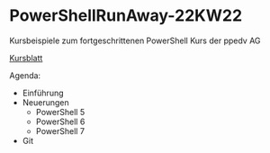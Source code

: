 # PowerShellRunAway-22KW22
Kursbeispiele zum fortgeschrittenen PowerShell Kurs der ppedv AG

[Kursblatt](https://ppedv.de/schulung/kurse/PowerShellCorecmdletScriptlernenFortgeschrittenWorkflowProgrammierungSeminarTraining.aspx)

Agenda:
- Einführung
- Neuerungen
    - PowerShell 5
    - PowerShell 6
    - PowerShell 7
- Git